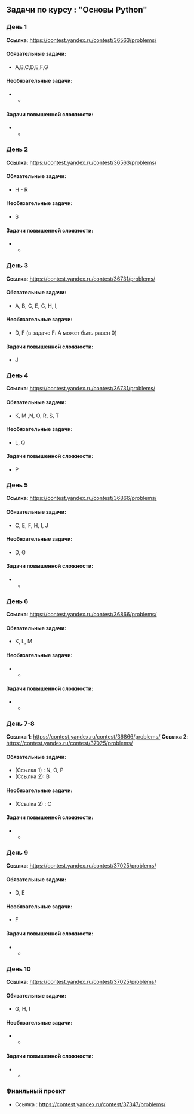 ## Задачи по курсу : "Основы Python"

### День 1
**Ссылка**: https://contest.yandex.ru/contest/36563/problems/

#### Обязательные задачи:
* A,B,C,D,E,F,G

#### Необязательные задачи:
* -

#### Задачи повышенной сложности:
* -

### День 2
**Ссылка**: https://contest.yandex.ru/contest/36563/problems/

#### Обязательные задачи:
* H - R

#### Необязательные задачи:
* S

#### Задачи повышенной сложности:
* -

### День 3
**Ссылка**: https://contest.yandex.ru/contest/36731/problems/

#### Обязательные задачи:
* A, B, C, E, G, H, I, 

#### Необязательные задачи:
* D, F (в задаче F: A может быть равен 0)

#### Задачи повышенной сложности:
* J

### День 4
**Ссылка**: https://contest.yandex.ru/contest/36731/problems/

#### Обязательные задачи:
* K,  M ,N, O, R, S, T

#### Необязательные задачи:
* L, Q

#### Задачи повышенной сложности:
* P

### День 5
**Ссылка**: https://contest.yandex.ru/contest/36866/problems/

#### Обязательные задачи:
* C, E, F, H, I, J

#### Необязательные задачи:
* D, G

#### Задачи повышенной сложности:
* -

### День 6
**Ссылка**: https://contest.yandex.ru/contest/36866/problems/

#### Обязательные задачи:
* K, L, M

#### Необязательные задачи:
* -

#### Задачи повышенной сложности:
* -

### День 7-8
**Ссылка 1**: https://contest.yandex.ru/contest/36866/problems/
**Ссылка 2**: https://contest.yandex.ru/contest/37025/problems/

#### Обязательные задачи:
* (Ссылка 1) : N, O, P
* (Ссылка 2): B

#### Необязательные задачи:
* (Ссылка 2) : C

#### Задачи повышенной сложности:
* -

### День 9
**Ссылка**: https://contest.yandex.ru/contest/37025/problems/

#### Обязательные задачи:
* D, E

#### Необязательные задачи:
* F

#### Задачи повышенной сложности:
* -

### День 10
**Ссылка**: https://contest.yandex.ru/contest/37025/problems/

#### Обязательные задачи:
* G, H, I

#### Необязательные задачи:
* -

#### Задачи повышенной сложности:
* -



### Фианльный проект
* Ссылка : https://contest.yandex.ru/contest/37347/problems/